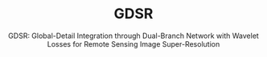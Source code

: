 <div align="center">

# GDSR

GDSR: Global-Detail Integration through Dual-Branch Network with Wavelet Losses for Remote Sensing Image Super-Resolution

</div>
